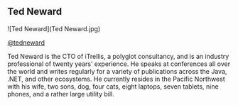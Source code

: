 ## Ted Neward

![Ted Neward](Ted Neward.jpg)

[@tedneward](https://twitter.com/tedneward)

Ted Neward is the CTO of iTrellis, a polyglot consultancy, and is an industry professional of twenty years’ experience. He speaks at conferences all over the world and writes regularly for a variety of publications across the Java, .NET, and other ecosystems. He currently resides in the Pacific Northwest with his wife, two sons, dog, four cats, eight laptops, seven tablets, nine phones, and a rather large utility bill.
